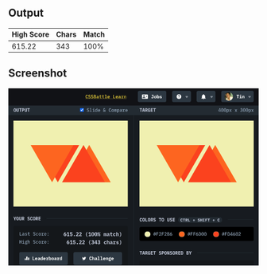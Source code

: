 ## Output

| High Score | Chars | Match |
| ---------- | ----- | ----- |
| 615.22     | 343   | 100%  |

## Screenshot

![14-web-maker-logo](screenshot.png)
